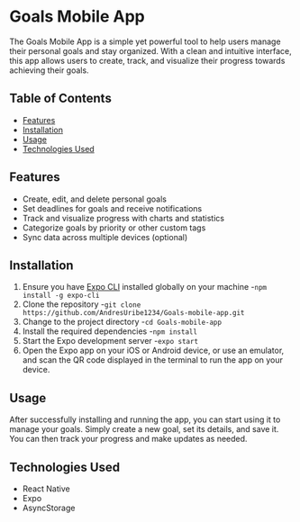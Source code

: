 # Goals Mobile App

The Goals Mobile App is a simple yet powerful tool to help users manage their personal goals and stay organized. With a clean and intuitive interface, this app allows users to create, track, and visualize their progress towards achieving their goals.

## Table of Contents

- [Features](#features)
- [Installation](#installation)
- [Usage](#usage)
- [Technologies Used](#technologies-used)

## Features

- Create, edit, and delete personal goals
- Set deadlines for goals and receive notifications
- Track and visualize progress with charts and statistics
- Categorize goals by priority or other custom tags
- Sync data across multiple devices (optional)

## Installation

1. Ensure you have [Expo CLI](https://expo.io/tools#cli) installed globally on your machine -`npm install -g expo-cli`
2. Clone the repository -`git clone https://github.com/AndresUribe1234/Goals-mobile-app.git`
3. Change to the project directory -`cd Goals-mobile-app`
4. Install the required dependencies -`npm install`
5. Start the Expo development server -`expo start`
6. Open the Expo app on your iOS or Android device, or use an emulator, and scan the QR code displayed in the terminal to run the app on your device.

## Usage

After successfully installing and running the app, you can start using it to manage your goals. Simply create a new goal, set its details, and save it. You can then track your progress and make updates as needed.

## Technologies Used

- React Native
- Expo
- AsyncStorage
